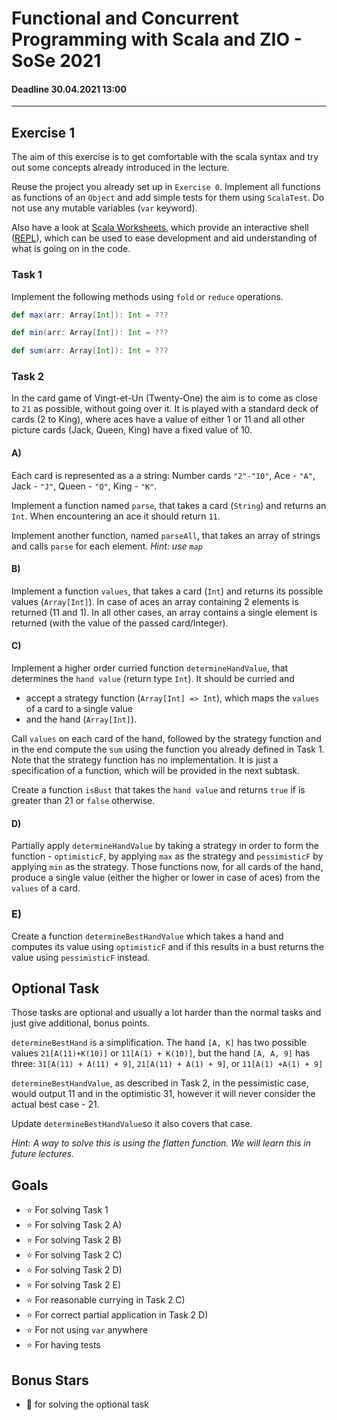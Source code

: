 # Functional and Concurrent Programming with Scala and ZIO - SoSe 2021
#### Deadline 30.04.2021 13:00
---------------------
## Exercise 1

The aim of this exercise is to get comfortable with the scala syntax and try out some concepts already introduced in the lecture.

Reuse the project you already set up in `Exercise 0`. Implement all functions as functions of an `Object` and add simple tests for them using `ScalaTest`. Do not use any mutable variables (`var` keyword).

Also have a look at [Scala Worksheets](https://blog.jetbrains.com/scala/2012/12/04/scala-worksheet/), which provide an interactive shell ([REPL](https://en.wikipedia.org/wiki/Read%E2%80%93eval%E2%80%93print_loop)), which can be used to ease development and aid understanding of what is going on in the code.

### Task 1
Implement the following methods using `fold` or `reduce` operations.
```scala
def max(arr: Array[Int]): Int = ???
```
```scala
def min(arr: Array[Int]): Int = ???
```
```scala
def sum(arr: Array[Int]): Int = ???
```

### Task 2
In the card game of Vingt-et-Un (Twenty-One) the aim is to come as close to `21` as possible, without going over it. It is played with a standard deck of cards (2 to King), where aces have a value of either 1 or 11 and all other picture cards (Jack, Queen, King) have a fixed value of 10.

#### A) 
Each card is represented as a a string: Number cards `"2"-"10"`, Ace - `"A"`, Jack - `"J"`, Queen - `"Q"`, King - `"K"`. 

Implement a function named `parse`, that takes a card (`String`) and returns an `Int`. When encountering an ace it should return `11`.

Implement another function, named `parseAll`, that takes an array of strings and calls `parse` for each element. *Hint: use `map`*

#### B)
Implement a function `values`, that takes a card (`Int`) and returns its possible values (`Array[Int]`). In case of aces an array containing 2 elements is returned (11 and 1). In all other cases, an array contains a single element is returned (with the value of the passed card/Integer).

#### C)
Implement a higher order curried function `determineHandValue`, that determines the `hand value` (return type `Int`). 
It should be curried and 
- accept a strategy function (`Array[Int] => Int`), which maps the `values` of a card to a single value 
- and the hand (`Array[Int]`).

Call `values` on each card of the hand, followed by the strategy function and in the end compute the `sum` using the function you already defined in Task 1. Note that the strategy function has no implementation. It is just a specification of a function, which will be provided in the next subtask.

Create a function `isBust` that takes the `hand value` and returns `true` if is greater than 21 or `false` otherwise.

#### D)
Partially apply `determineHandValue` by taking a strategy in order to form the function - `optimisticF`, by applying `max` as the strategy and `pessimisticF` by applying `min` as the strategy. Those functions now, for all cards of the hand, produce a single value (either the higher or lower in case of aces) from the `values` of a card.

### E)
Create a function `determineBestHandValue` which takes a hand and computes its value using `optimisticF` and if this results in a bust returns the value using `pessimisticF` instead.

## Optional Task
Those tasks are optional and usually a lot harder than the normal tasks and just give additional, bonus points.

`determineBestHand` is a simplification. The hand `[A, K]` has two possible values `21[A(11)+K(10)]` or `11[A(1) + K(10)]`,
but the hand `[A, A, 9]` has three: `31[A(11) + A(11) + 9]`, `21[A(11) + A(1) + 9]`, or `11[A(1) +A(1) + 9]`

`determineBestHandValue`, as described in Task 2, in the pessimistic case, would output 11
and in the optimistic 31, however it will never consider the actual best case - 21.

Update `determineBestHandValue`so it also covers that case.

*Hint: A way to solve this is using the flatten function. We will learn this in future lectures.*

## Goals
- :star: For solving Task 1
- :star: For solving Task 2 A)
- :star: For solving Task 2 B)
- :star: For solving Task 2 C)
- :star: For solving Task 2 D)
- :star: For solving Task 2 E)
- :star: For reasonable currying in Task 2 C)
- :star: For correct partial application in Task 2 D)
- :star: For not using `var` anywhere
- :star: For having tests

## Bonus Stars
- :star2: for solving the optional task

